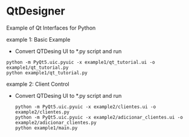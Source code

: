 # QtDesigner
Example of Qt Interfaces for Python

example 1: Basic Example
* Convert QTDesing UI to *.py script and run
```
python -m PyQt5.uic.pyuic -x example1/qt_tutorial.ui -o example1/qt_tutorial.py
python example1/qt_tutorial.py
```

example 2:  Client Control

- Convert QTDesing UI to *.py script and run

  ```
  python -m PyQt5.uic.pyuic -x example2/clientes.ui -o example2/clientes.py
  python -m PyQt5.uic.pyuic -x example2/adicionar_clientes.ui -o example2/adicionar_clientes.py
  python example1/main.py
  ```

  

